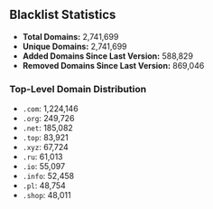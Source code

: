 ## Blacklist Statistics

- **Total Domains:** 2,741,699
- **Unique Domains:** 2,741,699
- **Added Domains Since Last Version:** 588,829
- **Removed Domains Since Last Version:** 869,046

### Top-Level Domain Distribution

-  `.com`: 1,224,146
-  `.org`: 249,726
-  `.net`: 185,082
-  `.top`: 83,921
-  `.xyz`: 67,724
-  `.ru`: 61,013
-  `.io`: 55,097
-  `.info`: 52,458
-  `.pl`: 48,754
-  `.shop`: 48,011
